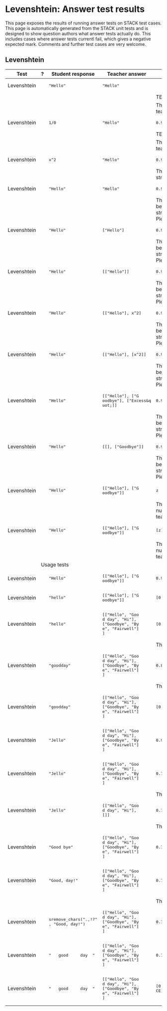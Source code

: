# Levenshtein: Answer test results

This page exposes the results of running answer tests on STACK test cases.  This page is automatically generated from the STACK unit tests and is designed to show question authors what answer tests actually do.  This includes cases where answer tests currentl fail, which gives a negative expected mark.  Comments and further test cases are very welcome.



<h2>Levenshtein</h2><div class="no-overflow"><table class="flexible table table-striped table-hover generaltable generalbox stacktestsuite"><thead><tr><th class="header c0" scope="col">Test<div class="commands"></div></th><th class="header c1" scope="col">?<div class="commands"></div></th><th class="header c2" scope="col">Student response<div class="commands"></div></th><th class="header c3" scope="col">Teacher answer<div class="commands"></div></th><th class="header c4" scope="col">Opt<div class="commands"></div></th><th class="header c5" scope="col">Mark<div class="commands"></div></th><th class="header c6" scope="col">Answer note<div class="commands"></div></th>
</tr></thead><tbody>
<tr class="pass">
  <td class="cell c0">Levenshtein</td>
  <td class="cell c1"><span style="color:green;"><i class="fa fa-check"></i></span></td>
  <td class="cell c2"><pre>&quot;Hello&quot;</pre></td>
  <td class="cell c3"><pre>&quot;Hello&quot;</pre></td>
  <td class="cell c4"></td>
  <td class="cell c5">0</td>
  <td class="cell c6">STACKERROR_OPTION.</td>
</tr>
<tr class="pass">
  <td class="cell c0"><td colspan="2"></td></td>
  <td class="cell c1"><td colspan="4">TEST_FAILED</td></td>
</tr>
<tr class="pass">
  <td class="cell c0"><td colspan="2"></td></td>
  <td class="cell c1"><td colspan="4">The answer test failed to execute correctly: please alert your teacher. Missing option when executing the test. </td></td>
</tr>
<tr class="expectedfail">
  <td class="cell c0">Levenshtein</td>
  <td class="cell c1"><span style="color:orange;"><i class="fa fa-adjust"></i></span></td>
  <td class="cell c2"><pre>1/0</pre></td>
  <td class="cell c3"><pre>&quot;Hello&quot;</pre></td>
  <td class="cell c4"><pre>0.9</pre></td>
  <td class="cell c5">-1</td>
  <td class="cell c6">ATLevenshtein_STACKERROR_SAns.</td>
</tr>
<tr class="expectedfail">
  <td class="cell c0"><td colspan="2"></td></td>
  <td class="cell c1"><td colspan="4">TEST_FAILED</td></td>
</tr>
<tr class="expectedfail">
  <td class="cell c0"><td colspan="2"></td></td>
  <td class="cell c1"><td colspan="4">The answer test failed to execute correctly: please alert your teacher. Division by zero.</td></td>
</tr>
<tr class="pass">
  <td class="cell c0">Levenshtein</td>
  <td class="cell c1"><span style="color:green;"><i class="fa fa-check"></i></span></td>
  <td class="cell c2"><pre>x^2</pre></td>
  <td class="cell c3"><pre>&quot;Hello&quot;</pre></td>
  <td class="cell c4"><pre>0.9</pre></td>
  <td class="cell c5">0</td>
  <td class="cell c6">ATLevenshtein_SA_not_string.</td>
</tr>
<tr class="pass">
  <td class="cell c0"><td colspan="2"></td></td>
  <td class="cell c1"><td colspan="4">The first argument to the Levenshtein answer test must be a string. The test failed. Please contact your teacher.</td></td>
</tr>
<tr class="pass">
  <td class="cell c0">Levenshtein</td>
  <td class="cell c1"><span style="color:green;"><i class="fa fa-check"></i></span></td>
  <td class="cell c2"><pre>&quot;Hello&quot;</pre></td>
  <td class="cell c3"><pre>&quot;Hello&quot;</pre></td>
  <td class="cell c4"><pre>0.9</pre></td>
  <td class="cell c5">0</td>
  <td class="cell c6">ATLevenshtein_SB_malformed.</td>
</tr>
<tr class="pass">
  <td class="cell c0"><td colspan="2"></td></td>
  <td class="cell c1"><td colspan="4">The second argument to the Levenshtein answer test must be in the form [allow, deny] where each item is a list of strings. This argument is malformed and so the test failed. Please contact your teacher.</td></td>
</tr>
<tr class="pass">
  <td class="cell c0">Levenshtein</td>
  <td class="cell c1"><span style="color:green;"><i class="fa fa-check"></i></span></td>
  <td class="cell c2"><pre>&quot;Hello&quot;</pre></td>
  <td class="cell c3"><pre>[&quot;Hello&quot;]</pre></td>
  <td class="cell c4"><pre>0.9</pre></td>
  <td class="cell c5">0</td>
  <td class="cell c6">ATLevenshtein_SB_malformed.</td>
</tr>
<tr class="pass">
  <td class="cell c0"><td colspan="2"></td></td>
  <td class="cell c1"><td colspan="4">The second argument to the Levenshtein answer test must be in the form [allow, deny] where each item is a list of strings. This argument is malformed and so the test failed. Please contact your teacher.</td></td>
</tr>
<tr class="pass">
  <td class="cell c0">Levenshtein</td>
  <td class="cell c1"><span style="color:green;"><i class="fa fa-check"></i></span></td>
  <td class="cell c2"><pre>&quot;Hello&quot;</pre></td>
  <td class="cell c3"><pre>[[&quot;Hello&quot;]]</pre></td>
  <td class="cell c4"><pre>0.9</pre></td>
  <td class="cell c5">0</td>
  <td class="cell c6">ATLevenshtein_SB_malformed.</td>
</tr>
<tr class="pass">
  <td class="cell c0"><td colspan="2"></td></td>
  <td class="cell c1"><td colspan="4">The second argument to the Levenshtein answer test must be in the form [allow, deny] where each item is a list of strings. This argument is malformed and so the test failed. Please contact your teacher.</td></td>
</tr>
<tr class="pass">
  <td class="cell c0">Levenshtein</td>
  <td class="cell c1"><span style="color:green;"><i class="fa fa-check"></i></span></td>
  <td class="cell c2"><pre>&quot;Hello&quot;</pre></td>
  <td class="cell c3"><pre>[[&quot;Hello&quot;], x^2]</pre></td>
  <td class="cell c4"><pre>0.9</pre></td>
  <td class="cell c5">0</td>
  <td class="cell c6">ATLevenshtein_SB_malformed.</td>
</tr>
<tr class="pass">
  <td class="cell c0"><td colspan="2"></td></td>
  <td class="cell c1"><td colspan="4">The second argument to the Levenshtein answer test must be in the form [allow, deny] where each item is a list of strings. This argument is malformed and so the test failed. Please contact your teacher.</td></td>
</tr>
<tr class="pass">
  <td class="cell c0">Levenshtein</td>
  <td class="cell c1"><span style="color:green;"><i class="fa fa-check"></i></span></td>
  <td class="cell c2"><pre>&quot;Hello&quot;</pre></td>
  <td class="cell c3"><pre>[[&quot;Hello&quot;], [x^2]]</pre></td>
  <td class="cell c4"><pre>0.9</pre></td>
  <td class="cell c5">0</td>
  <td class="cell c6">ATLevenshtein_SB_malformed.</td>
</tr>
<tr class="pass">
  <td class="cell c0"><td colspan="2"></td></td>
  <td class="cell c1"><td colspan="4">The second argument to the Levenshtein answer test must be in the form [allow, deny] where each item is a list of strings. This argument is malformed and so the test failed. Please contact your teacher.</td></td>
</tr>
<tr class="pass">
  <td class="cell c0">Levenshtein</td>
  <td class="cell c1"><span style="color:green;"><i class="fa fa-check"></i></span></td>
  <td class="cell c2"><pre>&quot;Hello&quot;</pre></td>
  <td class="cell c3"><pre>[[&quot;Hello&quot;], [&quot;G
oodbye&quot;], [&quot;Excess&q
uot;]]</pre></td>
  <td class="cell c4"><pre>0.9</pre></td>
  <td class="cell c5">0</td>
  <td class="cell c6">ATLevenshtein_SB_malformed.</td>
</tr>
<tr class="pass">
  <td class="cell c0"><td colspan="2"></td></td>
  <td class="cell c1"><td colspan="4">The second argument to the Levenshtein answer test must be in the form [allow, deny] where each item is a list of strings. This argument is malformed and so the test failed. Please contact your teacher.</td></td>
</tr>
<tr class="pass">
  <td class="cell c0">Levenshtein</td>
  <td class="cell c1"><span style="color:green;"><i class="fa fa-check"></i></span></td>
  <td class="cell c2"><pre>&quot;Hello&quot;</pre></td>
  <td class="cell c3"><pre>[[], [&quot;Goodbye&quot;]]</pre></td>
  <td class="cell c4"><pre>0.9</pre></td>
  <td class="cell c5">0</td>
  <td class="cell c6">ATLevenshtein_SB_malformed.</td>
</tr>
<tr class="pass">
  <td class="cell c0"><td colspan="2"></td></td>
  <td class="cell c1"><td colspan="4">The second argument to the Levenshtein answer test must be in the form [allow, deny] where each item is a list of strings. This argument is malformed and so the test failed. Please contact your teacher.</td></td>
</tr>
<tr class="pass">
  <td class="cell c0">Levenshtein</td>
  <td class="cell c1"><span style="color:green;"><i class="fa fa-check"></i></span></td>
  <td class="cell c2"><pre>&quot;Hello&quot;</pre></td>
  <td class="cell c3"><pre>[[&quot;Hello&quot;], [&quot;G
oodbye&quot;]]</pre></td>
  <td class="cell c4"><pre>z</pre></td>
  <td class="cell c5">0</td>
  <td class="cell c6">ATLevenshtein_tol_not_number.</td>
</tr>
<tr class="pass">
  <td class="cell c0"><td colspan="2"></td></td>
  <td class="cell c1"><td colspan="4">The tolerance in the Levenshtein answer test must be a number, but is not. The test failed. Please contact your teacher.</td></td>
</tr>
<tr class="pass">
  <td class="cell c0">Levenshtein</td>
  <td class="cell c1"><span style="color:green;"><i class="fa fa-check"></i></span></td>
  <td class="cell c2"><pre>&quot;Hello&quot;</pre></td>
  <td class="cell c3"><pre>[[&quot;Hello&quot;], [&quot;G
oodbye&quot;]]</pre></td>
  <td class="cell c4"><pre>[z]</pre></td>
  <td class="cell c5">0</td>
  <td class="cell c6">ATLevenshtein_tol_not_number.</td>
</tr>
<tr class="pass">
  <td class="cell c0"><td colspan="2"></td></td>
  <td class="cell c1"><td colspan="4">The tolerance in the Levenshtein answer test must be a number, but is not. The test failed. Please contact your teacher.</td></td>
</tr>
<tr class="notes">
  <td class="cell c0"><td colspan="6">Usage tests</td></td>
</tr>
<tr class="pass">
  <td class="cell c0">Levenshtein</td>
  <td class="cell c1"><span style="color:green;"><i class="fa fa-check"></i></span></td>
  <td class="cell c2"><pre>&quot;Hello&quot;</pre></td>
  <td class="cell c3"><pre>[[&quot;Hello&quot;], [&quot;G
oodbye&quot;]]</pre></td>
  <td class="cell c4"><pre>0.9</pre></td>
  <td class="cell c5">1</td>
  <td class="cell c6">ATLevenshtein_true: [[1,"Hello"],[0,"Goodbye"]].</td>
</tr>
<tr class="pass">
  <td class="cell c0">Levenshtein</td>
  <td class="cell c1"><span style="color:green;"><i class="fa fa-check"></i></span></td>
  <td class="cell c2"><pre>&quot;hello&quot;</pre></td>
  <td class="cell c3"><pre>[[&quot;Hello&quot;], [&quot;G
oodbye&quot;]]</pre></td>
  <td class="cell c4"><pre>[0.9]</pre></td>
  <td class="cell c5">1</td>
  <td class="cell c6">ATLevenshtein_true: [[1,"Hello"],[0,"Goodbye"]].</td>
</tr>
<tr class="pass">
  <td class="cell c0">Levenshtein</td>
  <td class="cell c1"><span style="color:green;"><i class="fa fa-check"></i></span></td>
  <td class="cell c2"><pre>&quot;hello&quot;</pre></td>
  <td class="cell c3"><pre>[[&quot;Hello&quot;, &quot;Goo
d day&quot;, &quot;Hi&quot;], 
[&quot;Goodbye&quot;, &quot;By
e&quot;, &quot;Fairwell&quot;]
]</pre></td>
  <td class="cell c4"><pre>[0.8, CASE]</pre></td>
  <td class="cell c5">1</td>
  <td class="cell c6">ATLevenshtein_match: [[0.8,"Hello"],[0.25,"Fairwell"]].</td>
</tr>
<tr class="pass">
  <td class="cell c0"><td colspan="2"></td></td>
  <td class="cell c1"><td colspan="4">The closest match was "<span class="filter_mathjaxloader_equation"><span class="nolink">\(\text{Hello}\)</span></span>".</td></td>
</tr>
<tr class="pass">
  <td class="cell c0">Levenshtein</td>
  <td class="cell c1"><span style="color:green;"><i class="fa fa-check"></i></span></td>
  <td class="cell c2"><pre>&quot;goodday&quot;</pre></td>
  <td class="cell c3"><pre>[[&quot;Hello&quot;, &quot;Goo
d day&quot;, &quot;Hi&quot;], 
[&quot;Goodbye&quot;, &quot;By
e&quot;, &quot;Fairwell&quot;]
]</pre></td>
  <td class="cell c4"><pre>0.8</pre></td>
  <td class="cell c5">1</td>
  <td class="cell c6">ATLevenshtein_match: [[0.875,"Good day"],[0.57143,"Goodbye"]].</td>
</tr>
<tr class="pass">
  <td class="cell c0"><td colspan="2"></td></td>
  <td class="cell c1"><td colspan="4">The closest match was "<span class="filter_mathjaxloader_equation"><span class="nolink">\(\text{Good day}\)</span></span>".</td></td>
</tr>
<tr class="pass">
  <td class="cell c0">Levenshtein</td>
  <td class="cell c1"><span style="color:green;"><i class="fa fa-check"></i></span></td>
  <td class="cell c2"><pre>&quot;goodday&quot;</pre></td>
  <td class="cell c3"><pre>[[&quot;Hello&quot;, &quot;Goo
d day&quot;, &quot;Hi&quot;], 
[&quot;Goodbye&quot;, &quot;By
e&quot;, &quot;Fairwell&quot;]
]</pre></td>
  <td class="cell c4"><pre>[0.8, CASE]</pre></td>
  <td class="cell c5">0</td>
  <td class="cell c6">ATLevenshtein_far: [[0.75,"Good day"],[0.42857,"Goodbye"]].</td>
</tr>
<tr class="pass">
  <td class="cell c0">Levenshtein</td>
  <td class="cell c1"><span style="color:green;"><i class="fa fa-check"></i></span></td>
  <td class="cell c2"><pre>&quot;Jello&quot;</pre></td>
  <td class="cell c3"><pre>[[&quot;Hello&quot;, &quot;Goo
d day&quot;, &quot;Hi&quot;], 
[&quot;Goodbye&quot;, &quot;By
e&quot;, &quot;Fairwell&quot;]
]</pre></td>
  <td class="cell c4"><pre>0.9</pre></td>
  <td class="cell c5">0</td>
  <td class="cell c6">ATLevenshtein_far: [[0.8,"Hello"],[0.25,"Fairwell"]].</td>
</tr>
<tr class="pass">
  <td class="cell c0">Levenshtein</td>
  <td class="cell c1"><span style="color:green;"><i class="fa fa-check"></i></span></td>
  <td class="cell c2"><pre>&quot;Jello&quot;</pre></td>
  <td class="cell c3"><pre>[[&quot;Hello&quot;, &quot;Goo
d day&quot;, &quot;Hi&quot;], 
[&quot;Goodbye&quot;, &quot;By
e&quot;, &quot;Fairwell&quot;]
]</pre></td>
  <td class="cell c4"><pre>0.75</pre></td>
  <td class="cell c5">1</td>
  <td class="cell c6">ATLevenshtein_match: [[0.8,"Hello"],[0.25,"Fairwell"]].</td>
</tr>
<tr class="pass">
  <td class="cell c0"><td colspan="2"></td></td>
  <td class="cell c1"><td colspan="4">The closest match was "<span class="filter_mathjaxloader_equation"><span class="nolink">\(\text{Hello}\)</span></span>".</td></td>
</tr>
<tr class="pass">
  <td class="cell c0">Levenshtein</td>
  <td class="cell c1"><span style="color:green;"><i class="fa fa-check"></i></span></td>
  <td class="cell c2"><pre>&quot;Jello&quot;</pre></td>
  <td class="cell c3"><pre>[[&quot;Hello&quot;, &quot;Goo
d day&quot;, &quot;Hi&quot;], 
[]]</pre></td>
  <td class="cell c4"><pre>0.75</pre></td>
  <td class="cell c5">1</td>
  <td class="cell c6">ATLevenshtein_match: [[0.8,"Hello"],[0,[]]].</td>
</tr>
<tr class="pass">
  <td class="cell c0"><td colspan="2"></td></td>
  <td class="cell c1"><td colspan="4">The closest match was "<span class="filter_mathjaxloader_equation"><span class="nolink">\(\text{Hello}\)</span></span>".</td></td>
</tr>
<tr class="pass">
  <td class="cell c0">Levenshtein</td>
  <td class="cell c1"><span style="color:green;"><i class="fa fa-check"></i></span></td>
  <td class="cell c2"><pre>&quot;Good bye&quot;</pre></td>
  <td class="cell c3"><pre>[[&quot;Hello&quot;, &quot;Goo
d day&quot;, &quot;Hi&quot;], 
[&quot;Goodbye&quot;, &quot;By
e&quot;, &quot;Fairwell&quot;]
]</pre></td>
  <td class="cell c4"><pre>0.75</pre></td>
  <td class="cell c5">0</td>
  <td class="cell c6">ATLevenshtein_deny: [[0.625,"Good day"],[0.875,"Goodbye"]].</td>
</tr>
<tr class="pass">
  <td class="cell c0">Levenshtein</td>
  <td class="cell c1"><span style="color:green;"><i class="fa fa-check"></i></span></td>
  <td class="cell c2"><pre>&quot;Good, day!&quot;</pre></td>
  <td class="cell c3"><pre>[[&quot;Hello&quot;, &quot;Goo
d day&quot;, &quot;Hi&quot;], 
[&quot;Goodbye&quot;, &quot;By
e&quot;, &quot;Fairwell&quot;]
]</pre></td>
  <td class="cell c4"><pre>0.75</pre></td>
  <td class="cell c5">1</td>
  <td class="cell c6">ATLevenshtein_match: [[0.8,"Good day"],[0.5,"Goodbye"]].</td>
</tr>
<tr class="pass">
  <td class="cell c0"><td colspan="2"></td></td>
  <td class="cell c1"><td colspan="4">The closest match was "<span class="filter_mathjaxloader_equation"><span class="nolink">\(\text{Good day}\)</span></span>".</td></td>
</tr>
<tr class="pass">
  <td class="cell c0">Levenshtein</td>
  <td class="cell c1"><span style="color:green;"><i class="fa fa-check"></i></span></td>
  <td class="cell c2"><pre>sremove_chars(&quot;.,!?&quot;
, &quot;Good, day!&quot;)</pre></td>
  <td class="cell c3"><pre>[[&quot;Hello&quot;, &quot;Goo
d day&quot;, &quot;Hi&quot;], 
[&quot;Goodbye&quot;, &quot;By
e&quot;, &quot;Fairwell&quot;]
]</pre></td>
  <td class="cell c4"><pre>0.75</pre></td>
  <td class="cell c5">1</td>
  <td class="cell c6">ATLevenshtein_true: [[1,"Good day"],[0.5,"Goodbye"]].</td>
</tr>
<tr class="pass">
  <td class="cell c0">Levenshtein</td>
  <td class="cell c1"><span style="color:green;"><i class="fa fa-check"></i></span></td>
  <td class="cell c2"><pre>&quot;   good     day  &quot;</pre></td>
  <td class="cell c3"><pre>[[&quot;Hello&quot;, &quot;Goo
d day&quot;, &quot;Hi&quot;], 
[&quot;Goodbye&quot;, &quot;By
e&quot;, &quot;Fairwell&quot;]
]</pre></td>
  <td class="cell c4"><pre>0.75</pre></td>
  <td class="cell c5">1</td>
  <td class="cell c6">ATLevenshtein_true: [[1,"Good day"],[0.5,"Goodbye"]].</td>
</tr>
<tr class="pass">
  <td class="cell c0">Levenshtein</td>
  <td class="cell c1"><span style="color:green;"><i class="fa fa-check"></i></span></td>
  <td class="cell c2"><pre>&quot;   good     day  &quot;</pre></td>
  <td class="cell c3"><pre>[[&quot;Hello&quot;, &quot;Goo
d day&quot;, &quot;Hi&quot;], 
[&quot;Goodbye&quot;, &quot;By
e&quot;, &quot;Fairwell&quot;]
]</pre></td>
  <td class="cell c4"><pre>[0.75, WHITESPA
CE]</pre></td>
  <td class="cell c5">0</td>
  <td class="cell c6">ATLevenshtein_far: [[0.47059,"Good day"],[0.29412,"Goodbye"]].</td>
</tr></tbody></table></div>